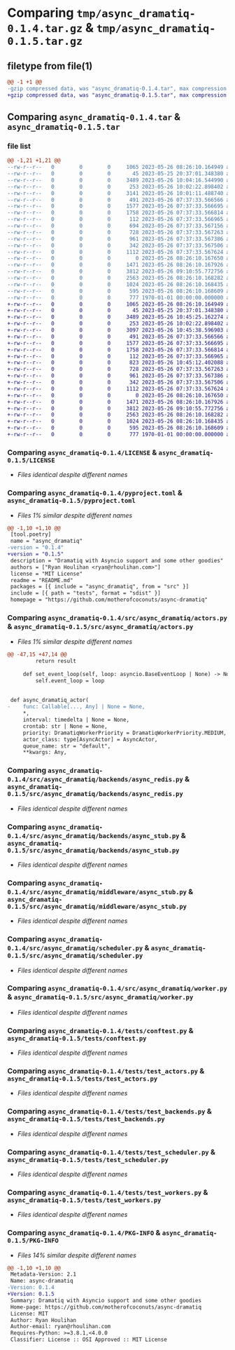 # Comparing `tmp/async_dramatiq-0.1.4.tar.gz` & `tmp/async_dramatiq-0.1.5.tar.gz`

## filetype from file(1)

```diff
@@ -1 +1 @@
-gzip compressed data, was "async_dramatiq-0.1.4.tar", max compression
+gzip compressed data, was "async_dramatiq-0.1.5.tar", max compression
```

## Comparing `async_dramatiq-0.1.4.tar` & `async_dramatiq-0.1.5.tar`

### file list

```diff
@@ -1,21 +1,21 @@
--rw-r--r--   0        0        0     1065 2023-05-26 08:26:10.164949 async_dramatiq-0.1.4/LICENSE
--rw-r--r--   0        0        0       45 2023-05-25 20:37:01.348380 async_dramatiq-0.1.4/README.md
--rw-r--r--   0        0        0     3489 2023-05-26 10:04:16.544990 async_dramatiq-0.1.4/pyproject.toml
--rw-r--r--   0        0        0      253 2023-05-26 10:02:22.898402 async_dramatiq-0.1.4/src/async_dramatiq/__init__.py
--rw-r--r--   0        0        0     3141 2023-05-26 10:01:11.488740 async_dramatiq-0.1.4/src/async_dramatiq/actors.py
--rw-r--r--   0        0        0      491 2023-05-26 07:37:33.566566 async_dramatiq-0.1.4/src/async_dramatiq/backends/__init__.py
--rw-r--r--   0        0        0     1577 2023-05-26 07:37:33.566695 async_dramatiq-0.1.4/src/async_dramatiq/backends/async_redis.py
--rw-r--r--   0        0        0     1758 2023-05-26 07:37:33.566814 async_dramatiq-0.1.4/src/async_dramatiq/backends/async_stub.py
--rw-r--r--   0        0        0      112 2023-05-26 07:37:33.566965 async_dramatiq-0.1.4/src/async_dramatiq/middleware/__init__.py
--rw-r--r--   0        0        0      694 2023-05-26 07:37:33.567156 async_dramatiq-0.1.4/src/async_dramatiq/middleware/async_base.py
--rw-r--r--   0        0        0      728 2023-05-26 07:37:33.567263 async_dramatiq-0.1.4/src/async_dramatiq/middleware/async_stub.py
--rw-r--r--   0        0        0      961 2023-05-26 07:37:33.567386 async_dramatiq-0.1.4/src/async_dramatiq/scheduler.py
--rw-r--r--   0        0        0      342 2023-05-26 07:37:33.567506 async_dramatiq-0.1.4/src/async_dramatiq/types.py
--rw-r--r--   0        0        0     1112 2023-05-26 07:37:33.567624 async_dramatiq-0.1.4/src/async_dramatiq/worker.py
--rw-r--r--   0        0        0        0 2023-05-26 08:26:10.167650 async_dramatiq-0.1.4/tests/__init__.py
--rw-r--r--   0        0        0     1471 2023-05-26 08:26:10.167926 async_dramatiq-0.1.4/tests/conftest.py
--rw-r--r--   0        0        0     3812 2023-05-26 09:10:55.772756 async_dramatiq-0.1.4/tests/test_actors.py
--rw-r--r--   0        0        0     2563 2023-05-26 08:26:10.168282 async_dramatiq-0.1.4/tests/test_backends.py
--rw-r--r--   0        0        0     1024 2023-05-26 08:26:10.168435 async_dramatiq-0.1.4/tests/test_scheduler.py
--rw-r--r--   0        0        0      595 2023-05-26 08:26:10.168609 async_dramatiq-0.1.4/tests/test_workers.py
--rw-r--r--   0        0        0      777 1970-01-01 00:00:00.000000 async_dramatiq-0.1.4/PKG-INFO
+-rw-r--r--   0        0        0     1065 2023-05-26 08:26:10.164949 async_dramatiq-0.1.5/LICENSE
+-rw-r--r--   0        0        0       45 2023-05-25 20:37:01.348380 async_dramatiq-0.1.5/README.md
+-rw-r--r--   0        0        0     3489 2023-05-26 10:45:25.162274 async_dramatiq-0.1.5/pyproject.toml
+-rw-r--r--   0        0        0      253 2023-05-26 10:02:22.898402 async_dramatiq-0.1.5/src/async_dramatiq/__init__.py
+-rw-r--r--   0        0        0     3097 2023-05-26 10:45:38.596903 async_dramatiq-0.1.5/src/async_dramatiq/actors.py
+-rw-r--r--   0        0        0      491 2023-05-26 07:37:33.566566 async_dramatiq-0.1.5/src/async_dramatiq/backends/__init__.py
+-rw-r--r--   0        0        0     1577 2023-05-26 07:37:33.566695 async_dramatiq-0.1.5/src/async_dramatiq/backends/async_redis.py
+-rw-r--r--   0        0        0     1758 2023-05-26 07:37:33.566814 async_dramatiq-0.1.5/src/async_dramatiq/backends/async_stub.py
+-rw-r--r--   0        0        0      112 2023-05-26 07:37:33.566965 async_dramatiq-0.1.5/src/async_dramatiq/middleware/__init__.py
+-rw-r--r--   0        0        0      823 2023-05-26 10:45:12.402088 async_dramatiq-0.1.5/src/async_dramatiq/middleware/async_base.py
+-rw-r--r--   0        0        0      728 2023-05-26 07:37:33.567263 async_dramatiq-0.1.5/src/async_dramatiq/middleware/async_stub.py
+-rw-r--r--   0        0        0      961 2023-05-26 07:37:33.567386 async_dramatiq-0.1.5/src/async_dramatiq/scheduler.py
+-rw-r--r--   0        0        0      342 2023-05-26 07:37:33.567506 async_dramatiq-0.1.5/src/async_dramatiq/types.py
+-rw-r--r--   0        0        0     1112 2023-05-26 07:37:33.567624 async_dramatiq-0.1.5/src/async_dramatiq/worker.py
+-rw-r--r--   0        0        0        0 2023-05-26 08:26:10.167650 async_dramatiq-0.1.5/tests/__init__.py
+-rw-r--r--   0        0        0     1471 2023-05-26 08:26:10.167926 async_dramatiq-0.1.5/tests/conftest.py
+-rw-r--r--   0        0        0     3812 2023-05-26 09:10:55.772756 async_dramatiq-0.1.5/tests/test_actors.py
+-rw-r--r--   0        0        0     2563 2023-05-26 08:26:10.168282 async_dramatiq-0.1.5/tests/test_backends.py
+-rw-r--r--   0        0        0     1024 2023-05-26 08:26:10.168435 async_dramatiq-0.1.5/tests/test_scheduler.py
+-rw-r--r--   0        0        0      595 2023-05-26 08:26:10.168609 async_dramatiq-0.1.5/tests/test_workers.py
+-rw-r--r--   0        0        0      777 1970-01-01 00:00:00.000000 async_dramatiq-0.1.5/PKG-INFO
```

### Comparing `async_dramatiq-0.1.4/LICENSE` & `async_dramatiq-0.1.5/LICENSE`

 * *Files identical despite different names*

### Comparing `async_dramatiq-0.1.4/pyproject.toml` & `async_dramatiq-0.1.5/pyproject.toml`

 * *Files 1% similar despite different names*

```diff
@@ -1,10 +1,10 @@
 [tool.poetry]
 name = "async_dramatiq"
-version = "0.1.4"
+version = "0.1.5"
 description = "Dramatiq with Asyncio support and some other goodies"
 authors = ["Ryan Houlihan <ryan@rhoulihan.com>"]
 license = "MIT License"
 readme = "README.md"
 packages = [{ include = "async_dramatiq", from = "src" }]
 include = [{ path = "tests", format = "sdist" }]
 homepage = "https://github.com/motherofcoconuts/async-dramatiq"
```

### Comparing `async_dramatiq-0.1.4/src/async_dramatiq/actors.py` & `async_dramatiq-0.1.5/src/async_dramatiq/actors.py`

 * *Files 1% similar despite different names*

```diff
@@ -47,15 +47,14 @@
         return result
 
     def set_event_loop(self, loop: asyncio.BaseEventLoop | None) -> None:
         self.event_loop = loop
 
 
 def async_dramatiq_actor(
-    func: Callable[..., Any] | None = None,
     *,
     interval: timedelta | None = None,
     crontab: str | None = None,
     priority: DramatiqWorkerPriority = DramatiqWorkerPriority.MEDIUM,
     actor_class: type[AsyncActor] = AsyncActor,
     queue_name: str = "default",
     **kwargs: Any,
```

### Comparing `async_dramatiq-0.1.4/src/async_dramatiq/backends/async_redis.py` & `async_dramatiq-0.1.5/src/async_dramatiq/backends/async_redis.py`

 * *Files identical despite different names*

### Comparing `async_dramatiq-0.1.4/src/async_dramatiq/backends/async_stub.py` & `async_dramatiq-0.1.5/src/async_dramatiq/backends/async_stub.py`

 * *Files identical despite different names*

### Comparing `async_dramatiq-0.1.4/src/async_dramatiq/middleware/async_stub.py` & `async_dramatiq-0.1.5/src/async_dramatiq/middleware/async_stub.py`

 * *Files identical despite different names*

### Comparing `async_dramatiq-0.1.4/src/async_dramatiq/scheduler.py` & `async_dramatiq-0.1.5/src/async_dramatiq/scheduler.py`

 * *Files identical despite different names*

### Comparing `async_dramatiq-0.1.4/src/async_dramatiq/worker.py` & `async_dramatiq-0.1.5/src/async_dramatiq/worker.py`

 * *Files identical despite different names*

### Comparing `async_dramatiq-0.1.4/tests/conftest.py` & `async_dramatiq-0.1.5/tests/conftest.py`

 * *Files identical despite different names*

### Comparing `async_dramatiq-0.1.4/tests/test_actors.py` & `async_dramatiq-0.1.5/tests/test_actors.py`

 * *Files identical despite different names*

### Comparing `async_dramatiq-0.1.4/tests/test_backends.py` & `async_dramatiq-0.1.5/tests/test_backends.py`

 * *Files identical despite different names*

### Comparing `async_dramatiq-0.1.4/tests/test_scheduler.py` & `async_dramatiq-0.1.5/tests/test_scheduler.py`

 * *Files identical despite different names*

### Comparing `async_dramatiq-0.1.4/tests/test_workers.py` & `async_dramatiq-0.1.5/tests/test_workers.py`

 * *Files identical despite different names*

### Comparing `async_dramatiq-0.1.4/PKG-INFO` & `async_dramatiq-0.1.5/PKG-INFO`

 * *Files 14% similar despite different names*

```diff
@@ -1,10 +1,10 @@
 Metadata-Version: 2.1
 Name: async-dramatiq
-Version: 0.1.4
+Version: 0.1.5
 Summary: Dramatiq with Asyncio support and some other goodies
 Home-page: https://github.com/motherofcoconuts/async-dramatiq
 License: MIT
 Author: Ryan Houlihan
 Author-email: ryan@rhoulihan.com
 Requires-Python: >=3.8.1,<4.0.0
 Classifier: License :: OSI Approved :: MIT License
```

